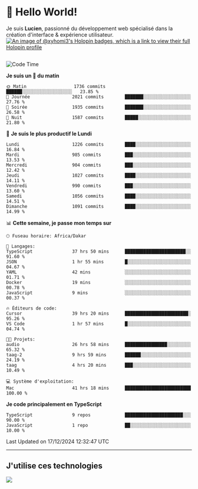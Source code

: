 # 👋 Hello World!

Je suis **Lucien**, passionné du développement web spécialisé dans la création d'interface & expérience utilisateur.
[![An image of @xyhomi3's Holopin badges, which is a link to view their full Holopin profile](https://holopin.me/xyhomi3)](https://holopin.io/@xyhomi3)

##

<!--START_SECTION:waka-->
![Code Time](http://img.shields.io/badge/Code%20Time-2%2C811%20hrs%2037%20mins-blue)

**Je suis un 🐤 du matin** 

```text
🌞 Matin                  1736 commits        ██████░░░░░░░░░░░░░░░░░░░   23.85 % 
🌆 Journée                2021 commits        ███████░░░░░░░░░░░░░░░░░░   27.76 % 
🌃 Soirée                 1935 commits        ███████░░░░░░░░░░░░░░░░░░   26.58 % 
🌙 Nuit                   1587 commits        █████░░░░░░░░░░░░░░░░░░░░   21.80 % 
```
📅 **Je suis le plus productif le Lundi** 

```text
Lundi                    1226 commits        ████░░░░░░░░░░░░░░░░░░░░░   16.84 % 
Mardi                    985 commits         ███░░░░░░░░░░░░░░░░░░░░░░   13.53 % 
Mercredi                 904 commits         ███░░░░░░░░░░░░░░░░░░░░░░   12.42 % 
Jeudi                    1027 commits        ████░░░░░░░░░░░░░░░░░░░░░   14.11 % 
Vendredi                 990 commits         ███░░░░░░░░░░░░░░░░░░░░░░   13.60 % 
Samedi                   1056 commits        ████░░░░░░░░░░░░░░░░░░░░░   14.51 % 
Dimanche                 1091 commits        ████░░░░░░░░░░░░░░░░░░░░░   14.99 % 
```


📊 **Cette semaine, je passe mon temps sur** 

```text
🕑︎ Fuseau horaire: Africa/Dakar

💬 Langages: 
TypeScript               37 hrs 50 mins      ███████████████████████░░   91.60 % 
JSON                     1 hr 55 mins        █░░░░░░░░░░░░░░░░░░░░░░░░   04.67 % 
YAML                     42 mins             ░░░░░░░░░░░░░░░░░░░░░░░░░   01.71 % 
Docker                   19 mins             ░░░░░░░░░░░░░░░░░░░░░░░░░   00.78 % 
JavaScript               9 mins              ░░░░░░░░░░░░░░░░░░░░░░░░░   00.37 % 

🔥 Éditeurs de code: 
Cursor                   39 hrs 20 mins      ████████████████████████░   95.26 % 
VS Code                  1 hr 57 mins        █░░░░░░░░░░░░░░░░░░░░░░░░   04.74 % 

🐱‍💻 Projets: 
audio                    26 hrs 58 mins      ████████████████░░░░░░░░░   65.32 % 
taag-2                   9 hrs 59 mins       ██████░░░░░░░░░░░░░░░░░░░   24.19 % 
taag                     4 hrs 20 mins       ███░░░░░░░░░░░░░░░░░░░░░░   10.49 % 

💻 Système d'exploitation: 
Mac                      41 hrs 18 mins      █████████████████████████   100.00 % 
```

**Je code principalement en TypeScript** 

```text
TypeScript               9 repos             ██████████████████████░░░   90.00 % 
JavaScript               1 repo              ██░░░░░░░░░░░░░░░░░░░░░░░   10.00 % 
```




 Last Updated on 17/12/2024 12:32:47 UTC
<!--END_SECTION:waka-->
---

## J'utilise ces technologies

<p align="left">
  <a href="https://skillicons.dev">
    <img src="https://skillicons.dev/icons?i=ts,js,md,scss,tailwind,react,docker,express,astro,vite,nextjs,vercel,figma,ableton" />
  </a>
</p>

